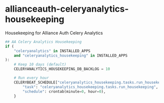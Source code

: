 # allianceauth-celeryanalytics-housekeeping
Housekeeping for Alliance Auth Celery Analytics

```python
## AA Celery Analytics Housekeeping
if (
    "celeryanalytics" in INSTALLED_APPS
    and "celeryanalytics_housekeeping" in INSTALLED_APPS
):
    # Keep 10 days (default)
    CELERYANALYTICS_HOUSEKEEPING_DB_BACKLOG = 10

    # Run every hour
    CELERYBEAT_SCHEDULE["celeryanalytics_housekeeping.tasks.run_housekeeping"] = {
        "task": "celeryanalytics_housekeeping.tasks.run_housekeeping",
        "schedule": crontab(minute=0, hour=0),
    }
```
